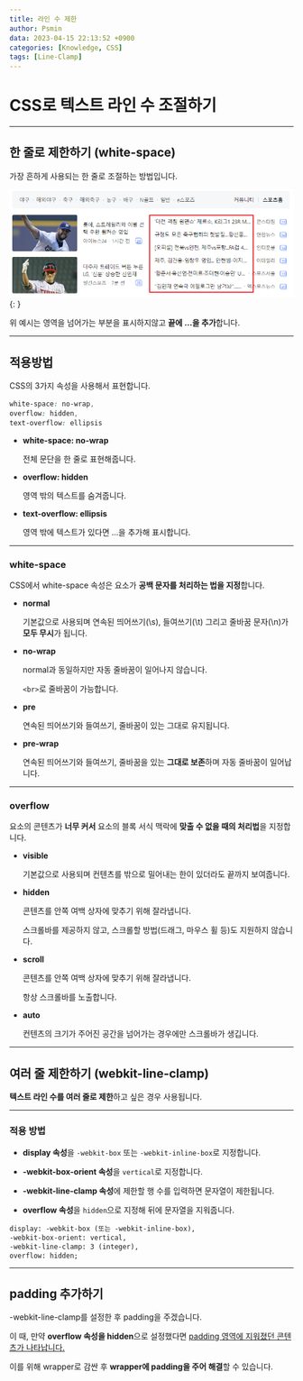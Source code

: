 ```yaml
---
title: 라인 수 제한
author: Psmin
data: 2023-04-15 22:13:52 +0900
categories: [Knowledge, CSS]
tags: [Line-Clamp]
---
```


# CSS로 텍스트 라인 수 조절하기

---

## 한 줄로 제한하기 (white-space)

가장 흔하게 사용되는 한 줄로 조절하는 방법입니다.

![white-space](/assets/img/line-clamp-01.png){: }

위 예시는 영역을 넘어가는 부분을 표시하지않고 **끝에 ...을 추가**합니다.

---

## 적용방법

CSS의 3가지 속성을 사용해서 표현합니다.

```css
white-space: no-wrap,
overflow: hidden,
text-overflow: ellipsis
```

- **white-space: no-wrap**

  전체 문단을 한 줄로 표현해줍니다.

- **overflow: hidden**

  영역 밖의 텍스트를 숨겨줍니다.

- **text-overflow: ellipsis**

  영역 밖에 텍스트가 있다면 ...을 추가해 표시합니다.

---

### white-space

CSS에서 white-space 속성은 요소가 **공백 문자를 처리하는 법을 지정**합니다.

- **normal**

  기본값으로 사용되며 연속된 띄어쓰기(\s), 들여쓰기(\t) 그리고 줄바꿈 문자(\n)가 **모두 무시**가 됩니다.

- **no-wrap**

  normal과 동일하지만 자동 줄바꿈이 일어나지 않습니다.

  `<br>`로 줄바꿈이 가능합니다.

- **pre**

  연속된 띄어쓰기와 들여쓰기, 줄바꿈이 있는 그대로 유지됩니다.

- **pre-wrap**

  연속된 띄어쓰기와 들여쓰기, 줄바꿈을 있는 **그대로 보존**하며 자동 줄바꿈이 일어납니다.

---

### overflow

요소의 콘텐츠가 **너무 커서** 요소의 블록 서식 맥락에 **맞출 수 없을 때의 처리법**을 지정합니다.

- **visible**

  기본값으로 사용되며 컨텐츠를 밖으로 밀어내는 한이 있더라도 끝까지 보여줍니다.

- **hidden**

  콘텐츠를 안쪽 여백 상자에 맞추기 위해 잘라냅니다.

  스크롤바를 제공하지 않고, 스크롤할 방법(드래그, 마우스 휠 등)도 지원하지 않습니다.

- **scroll**

  콘텐츠를 안쪽 여백 상자에 맞추기 위해 잘라냅니다.

  항상 스크롤바를 노출합니다.

- **auto**

  컨텐츠의 크기가 주어진 공간을 넘어가는 경우에만 스크롤바가 생깁니다.

---

## 여러 줄 제한하기 (webkit-line-clamp)

**텍스트 라인 수를 여러 줄로 제한**하고 싶은 경우 사용됩니다.

---

### 적용 방법

- **display 속성**을 `-webkit-box` 또는 `-webkit-inline-box`로 지정합니다.

- **-webkit-box-orient 속성**을 `vertical`로 지정합니다.

- **-webkit-line-clamp 속성**에 제한할 행 수를 입력하면 문자열이 제한됩니다.

- **overflow 속성**을 `hidden`으로 지정해 뒤에 문자열을 지워줍니다.

```
display: -webkit-box (또는 -webkit-inline-box),
-webkit-box-orient: vertical,
-webkit-line-clamp: 3 (integer),
overflow: hidden;
```

---

## padding 추가하기

-webkit-line-clamp를 설정한 후 padding을 주겠습니다.

이 때, 만약 **overflow 속성을 hidden**으로 설정했다면 <u>padding 영역에 지워졌던 콘텐츠가 나타납니다.</u>

이를 위해 wrapper로 감싼 후 **wrapper에 padding을 주어 해결**할 수 있습니다.
